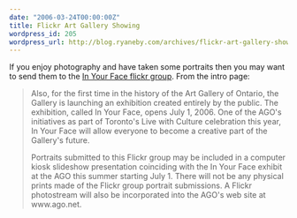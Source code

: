 ```yaml
---
date: "2006-03-24T00:00:00Z"
title: Flickr Art Gallery Showing
wordpress_id: 205
wordpress_url: http://blog.ryaneby.com/archives/flickr-art-gallery-showing/
---
```

If you enjoy photography and have taken some portraits then you may want to send them to the <a href="http://www.flickr.com/groups/artmatters">In Your Face flickr group</a>. From the intro page:

<blockquote><p>Also, for the first time in the history of the Art Gallery of Ontario, the Gallery is launching an exhibition created entirely by the public. The exhibition, called In Your Face, opens July 1, 2006.  One of the AGO's initiatives as part of Toronto's Live with Culture celebration this year, In Your Face will allow everyone to become a creative part of the Gallery's future. </p>

<p>Portraits submitted to this Flickr group may be included in a computer kiosk slideshow presentation coinciding with the In Your Face exhibit at the AGO this summer starting July 1. There will not be any physical prints made of the Flickr group portrait submissions. A Flickr photostream will also be incorporated into the AGO's web site at www.ago.net. </p></blockquote>
